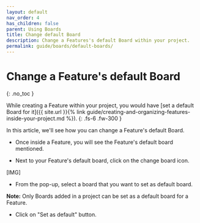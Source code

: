 ```yaml
---
layout: default
nav_order: 4
has_children: false
parent: Using Boards
title: Change default Board
description: Change a Features's default Board within your project.
permalink: guide/boards/default-boards/
---
```

# Change a Feature's default Board
{: .no_toc }

While creating a Feature within your project, you would have [set a default Board for it]({{ site.url }}{% link guide/creating-and-organizing-features-inside-your-project.md %}).
{: .fs-6 .fw-300 }

In this article, we'll see how you can change a Feature's default Board.

- Once inside a Feature, you will see the Feature's default board mentioned.

- Next to your Feature's default board, click on the change board icon.

[IMG]

- From the pop-up, select a board that you want to set as default board.

__Note:__ Only Boards added in a project can be set as a default board for a Feature.

- Click on "Set as default" button.


